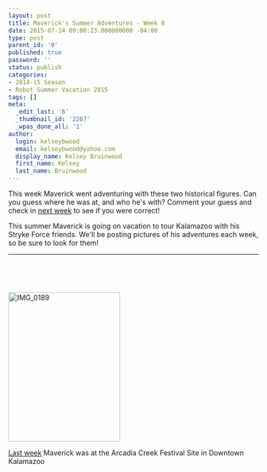 ```yaml
---
layout: post
title: Maverick's Summer Adventures - Week 8
date: 2015-07-24 09:00:23.000000000 -04:00
type: post
parent_id: '0'
published: true
password: ''
status: publish
categories:
- 2014-15 Season
- Robot Summer Vacation 2015
tags: []
meta:
  _edit_last: '6'
  _thumbnail_id: '2267'
  _wpas_done_all: '1'
author:
  login: kelseybwood
  email: kelseybwood@yahoo.com
  display_name: Kelsey Bruinwood
  first_name: Kelsey
  last_name: Bruinwood
---
```

<p>This week Maverick went adventuring with these two historical figures. Can you guess where he was at, and who he's with? Comment your guess and check in <span style="text-decoration: underline;"><span style="color: #ffcc00; text-decoration: underline;"><a href="http://strykeforce.org/2015/07/31/mavericks-summer-adventures-week-9/" target="_blank">next week</a></span></span> to see if you were correct!</p>
<p>This summer Maverick is going on vacation to tour Kalamazoo with his Stryke Force friends. We'll be posting pictures of his adventures each week, so be sure to look for them!</p>
<hr />
<p>&nbsp;</p>
<p>&nbsp;</p>
<p><a href="http://strykeforce.org/wp-content/uploads/2015/08/IMG_0189.jpg"><img class=" size-medium wp-image-2309 alignleft" src="{{ site.baseurl }}/assets/images/IMG_0189-225x300.jpg" alt="IMG_0189" width="225" height="300" /></a></p>
<p><span style="text-decoration: underline; color: #ffcc00;"><a href="http://strykeforce.org/2015/07/17/mavericks-summer-adventures-week-7/" target="_blank">Last week</a> </span>Maverick was at the Arcadia Creek Festival Site in Downtown Kalamazoo</p>
<p>&nbsp;</p>
<p>&nbsp;</p>
<p>&nbsp;</p>
<p>&nbsp;</p>
<p>&nbsp;</p>
<p>&nbsp;</p>
<p>&nbsp;</p>
<p>&nbsp;</p>
<p>&nbsp;</p>
<p>&nbsp;</p>
<p>&nbsp;</p>
<p>&nbsp;</p>
<p>&nbsp;</p>
